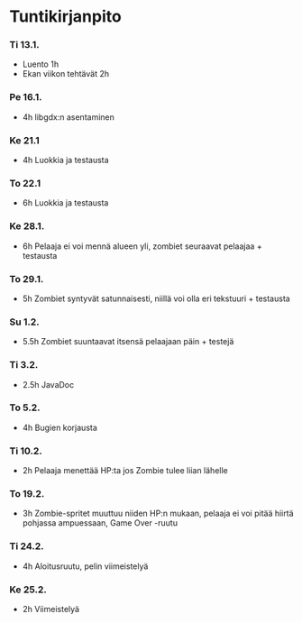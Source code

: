 # Tuntikirjanpito

### Ti 13.1.
- Luento 1h
- Ekan viikon tehtävät 2h

### Pe 16.1.
- 4h libgdx:n asentaminen

### Ke 21.1
- 4h Luokkia ja testausta

### To 22.1
- 6h Luokkia ja testausta

### Ke 28.1.
- 6h Pelaaja ei voi mennä alueen yli, zombiet seuraavat pelaajaa + testausta

### To 29.1.
- 5h Zombiet syntyvät satunnaisesti, niillä voi olla eri tekstuuri + testausta

### Su 1.2.
- 5.5h Zombiet suuntaavat itsensä pelaajaan päin + testejä

### Ti 3.2.
- 2.5h JavaDoc

### To 5.2.
- 4h Bugien korjausta

### Ti 10.2.
- 2h Pelaaja menettää HP:ta jos Zombie tulee liian lähelle

### To 19.2.
- 3h Zombie-spritet muuttuu niiden HP:n mukaan, pelaaja ei voi pitää hiirtä pohjassa ampuessaan, Game Over -ruutu

### Ti 24.2.
- 4h Aloitusruutu, pelin viimeistelyä

### Ke 25.2.
- 2h Viimeistelyä
